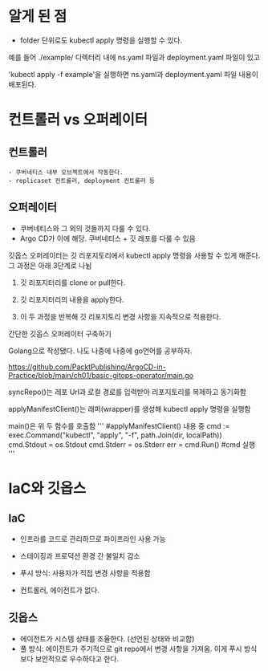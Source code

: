 # 알게 된 점

  - folder 단위로도 kubectl apply 명령을 실행할 수 있다.

예를 들어 ./example/ 디렉터리 내에 ns.yaml 파일과 deployment.yaml 파일이 있고

'kubectl apply -f example'을 실행하면 ns.yaml과 deployment.yaml 파일 내용이 배포된다.


# 컨트롤러 vs 오퍼레이터

  ## 컨트롤러
    - 쿠버네티스 내부 오브젝트에서 작동한다. 
    - replicaset 컨트롤러, deployment 컨트롤러 등

  ## 오퍼레이터
   - 쿠버네티스와 그 외의 것들까지 다룰 수 있다. 
   - Argo CD가 이에 해당. 쿠버네티스 + 깃 레포를 다룰 수 있음



깃옵스 오퍼레이터는 깃 리포지토리에서 kubectl apply 명령을 사용할 수 있게 해준다.
그 과정은 아래 3단계로 나뉨
1. 깃 리포지터리를 clone or pull한다.

2. 깃 리포지터리의 내용을 apply한다.

3. 이 두 과정을 반복해 깃 리포지토리 변경 사항을 지속적으로 적용한다.



간단한 깃옵스 오퍼레이터 구축하기

Golang으로 작성됐다. 나도 나중에 나중에 go언어를 공부하자.

https://github.com/PacktPublishing/ArgoCD-in-Practice/blob/main/ch01/basic-gitops-operator/main.go



syncRepo()는 레포 Url과 로컬 경로를 입력받아 리포지토리를 복제하고 동기화함

applyManifestClient()는 래퍼(wrapper)를 생성해 kubectl apply 명령을 실행함

main()은 위 두 함수를 호출함
'''
#applyManifestClient() 내용 중
cmd := exec.Command("kubectl", "apply", "-f", path.Join(dir, localPath))
cmd.Stdout = os.Stdout
cmd.Stderr = os.Stderr
err = cmd.Run() #cmd 실행
'''

# IaC와 깃옵스

## IaC

- 인프라를 코드로 관리하므로 파이프라인 사용 가능

- 스테이징과 프로덕션 환경 간 불일치 감소

- 푸시 방식: 사용자가 직접 변경 사항을 적용함

- 컨트롤러, 에이전트가 없다.



## 깃옵스

- 에이전트가 시스템 상태를 조율한다. (선언된 상태와 비교함)
- 풀 방식: 에이전트가 주기적으로 git repo에서 변경 사항을 가져옴. 이게 푸시 방식보다 보안적으로 우수하다고 한다.
